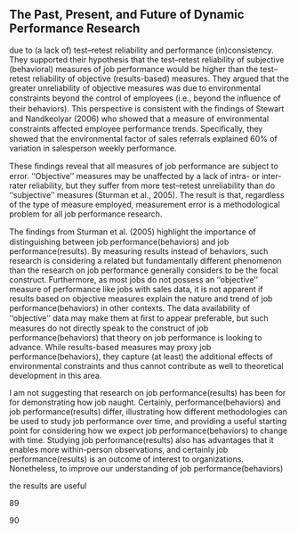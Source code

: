 ## The Past, Present, and Future of Dynamic Performance Research

due to (a lack of) test–retest reliability and performance (in)consistency. They supported their hypothesis that the test–retest reliability of subjective (behavioral) measures of job performance would be higher than the test– retest reliability of objective (results-based) measures. They argued that the greater unreliability of objective measures was due to environmental constraints beyond the control of employees (i.e., beyond the inﬂuence of their behaviors). This perspective is consistent with the ﬁndings of Stewart and Nandkeolyar (2006) who showed that a measure of environmental constraints affected employee performance trends. Speciﬁcally, they showed that the environmental factor of sales referrals explained 60% of variation in salesperson weekly performance.

These ﬁndings reveal that all measures of job performance are subject to error. ‘‘Objective’’ measures may be unaffected by a lack of intra- or inter- rater reliability, but they suffer from more test–retest unreliability than do ‘‘subjective’’ measures (Sturman et al., 2005). The result is that, regardless of the type of measure employed, measurement error is a methodological problem for all job performance research.

The ﬁndings from Sturman et al. (2005) highlight the importance of distinguishing between job performance(behaviors) and job performance(results). By measuring results instead of behaviors, such research is considering a related but fundamentally different phenomenon than the research on job performance generally considers to be the focal construct. Furthermore, as most jobs do not possess an ‘‘objective’’ measure of performance like jobs with sales data, it is not apparent if results based on objective measures explain the nature and trend of job performance(behaviors) in other contexts. The data availability of ‘‘objective’’ data may make them at ﬁrst to appear preferable, but such measures do not directly speak to the construct of job performance(behaviors) that theory on job performance is looking to advance. While results-based measures may proxy job performance(behaviors), they capture (at least) the additional effects of environmental constraints and thus cannot contribute as well to theoretical development in this area.

I am not suggesting that research on job performance(results) has been for for demonstrating how job naught. Certainly, performance(behaviors) and job performance(results) differ, illustrating how different methodologies can be used to study job performance over time, and providing a useful starting point for considering how we expect job performance(behaviors) to change with time. Studying job performance(results) also has advantages that it enables more within-person observations, and certainly job performance(results) is an outcome of interest to organizations. Nonetheless, to improve our understanding of job performance(behaviors)

the results are useful

89

90